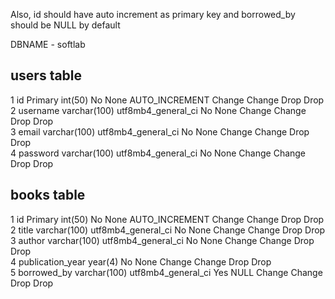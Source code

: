 Also, id should have auto increment as primary key and borrowed_by should be NULL by default

DBNAME - softlab

users table
-----------
1	id Primary	int(50)			No	None		AUTO_INCREMENT	Change Change	Drop Drop	
2	username	varchar(100)	utf8mb4_general_ci		No	None			Change Change	Drop Drop	
3	email	varchar(100)	utf8mb4_general_ci		No	None			Change Change	Drop Drop	
4	password	varchar(100)	utf8mb4_general_ci		No	None			Change Change	Drop Drop	

books table
------------
1	id Primary	int(50)			No	None		AUTO_INCREMENT	Change Change	Drop Drop	
2	title	varchar(100)	utf8mb4_general_ci		No	None			Change Change	Drop Drop	
3	author	varchar(100)	utf8mb4_general_ci		No	None			Change Change	Drop Drop	
4	publication_year	year(4)			No	None			Change Change	Drop Drop	
5	borrowed_by	varchar(100)	utf8mb4_general_ci		Yes	NULL			Change Change	Drop Drop	

